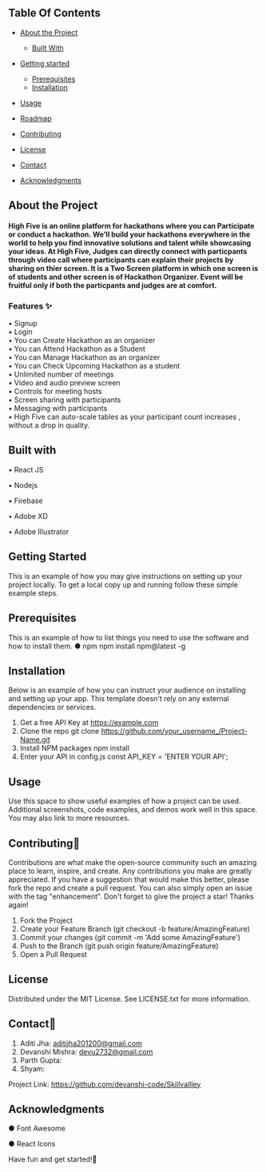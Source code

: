 ## Table Of Contents ##

* [About the Project](#about-the-project)
   * [Built With](#built-with)
* [Getting started](#getting-started)
  * [Prerequisites](#Prerequisites)
  * [Installation](#Installation)
   
* [Usage](#usage)
* [Roadmap](#roadmap)
* [Contributing](#contributing)
* [License](#license)
* [Contact](#contact)
* [Acknowledgments](#acknowledgments)

## About the Project ##
 #### High Five is an online platform for hackathons where you can Participate  or conduct a hackathon. We’ll build your hackathons everywhere in the world to help you find innovative solutions and talent while showcasing your ideas.  At High Five, Judges can directly connect with particpants through video call where participants can explain their projects by sharing on thier screen. It is a Two Screen platform in which one screen is of students and other screen is of Hackathon Organizer. Event will be fruitful only if both the particpants  and judges are at comfort. ####
 ### Features ✨ ###
 • Signup
 <br>
 • Login
 <br>
• You can Create Hackathon as an organizer 
<br>
• You can Attend Hackathon as a Student
<br>
• You can Manage Hackathon as an organizer
<br>
• You can Check Upcoming Hackathon as a student
<br>
 • Unlimited number of meetings
 <br>
 • Video and audio preview screen
 <br>
 • Controls for meeting hosts
 <br>
 • Screen sharing with participants
 <br>
 • Messaging with participants
 <br>
• High Five can auto-scale tables as your  participant count  increases , without a drop in quality.
## Built with ##
 • React JS
 
 • Nodejs
 
 • Firebase
 
 • Adobe XD
 
 • Adobe Illustrator

## Getting Started ##

This is an example of how you may give instructions on setting up your project locally. To get a local copy up and running follow these simple example steps.

## Prerequisites ##

This is an example of how to list things you need to use the software and how to install them.
●	npm
npm install npm@latest -g

## Installation ##

Below is an example of how you can instruct your audience on installing and setting up your app. This template doesn't rely on any external dependencies or services.
1.	Get a free API Key at https://example.com
2.	Clone the repo
git clone https://github.com/your_username_/Project-Name.git
3.	Install NPM packages
npm install
4.	Enter your API in config.js
const API_KEY = 'ENTER YOUR API';

## Usage ##
Use this space to show useful examples of how a project can be used. Additional screenshots, code examples, and demos work well in this space. You may also link to more resources.

 ## Contributing🙌 ##
Contributions are what make the open-source community such an amazing place to learn, inspire, and create. Any contributions you make are greatly appreciated.
If you have a suggestion that would make this better, please fork the repo and create a pull request. You can also simply open an issue with the tag "enhancement". Don't forget to give the project a star! Thanks again!

1.	Fork the Project
2.	Create your Feature Branch (git checkout -b feature/AmazingFeature)
3.	Commit your changes (git commit -m 'Add some AmazingFeature')
4.	Push to the Branch (git push origin feature/AmazingFeature)
5.	Open a Pull Request


## License ##
Distributed under the MIT License. See LICENSE.txt for more information.


## Contact📲 ##
1. Aditi Jha: aditijha201200@gmail.com
2. Devanshi Mishra: devu2732@gmail.com
3. Parth Gupta: 
4. Shyam: 

Project Link: https://github.com/devanshi-code/Skillvallley


## Acknowledgments ##

●	Font Awesome

●	React Icons

Have fun and get started!💛

